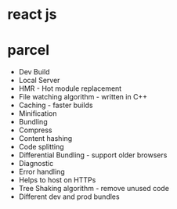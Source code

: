 # react js

# parcel
- Dev Build
- Local Server
- HMR - Hot module replacement
- File watching algorithm - written in C++
- Caching - faster builds
- Minification
- Bundling
- Compress
- Content hashing
- Code splitting
- Differential Bundling - support older browsers
- Diagnostic
- Error handling
- Helps to host on HTTPs
- Tree Shaking algorithm - remove unused code
- Different dev and prod bundles